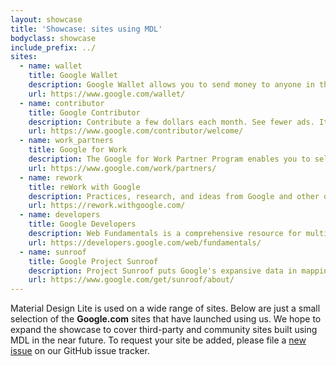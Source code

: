 ```yaml
---
layout: showcase
title: 'Showcase: sites using MDL'
bodyclass: showcase
include_prefix: ../
sites:
  - name: wallet
    title: Google Wallet
    description: Google Wallet allows you to send money to anyone in the US with an email address. It's fast, easy, and free to send directly from your debit card, bank account, or Wallet Balance.
    url: https://www.google.com/wallet/
  - name: contributor
    title: Google Contributor
    description: Contribute a few dollars each month. See fewer ads. It's that simple. The money you contribute helps fund the sites you visit.
    url: https://www.google.com/contributor/welcome/
  - name: work_partners
    title: Google for Work
    description: The Google for Work Partner Program enables you to sell, service, and innovate by leveraging our products and platforms across the Google for Work suite. 
    url: https://www.google.com/work/partners/
  - name: rework
    title: reWork with Google
    description: Practices, research, and ideas from Google and other organizations to put people first.
    url: https://rework.withgoogle.com/
  - name: developers
    title: Google Developers
    description: Web Fundamentals is a comprehensive resource for multi-device web development hosted by Google Developers.
    url: https://developers.google.com/web/fundamentals/
  - name: sunroof
    title: Google Project Sunroof
    description: Project Sunroof puts Google's expansive data in mapping and computing resources to use, helping calculate the best solar plan for you.
    url: https://www.google.com/get/sunroof/about/
---
```

<div class="sites__content">
<p>Material Design Lite is used on a wide range of sites. Below are just a small selection of the <strong>Google.com</strong> sites that have launched using us. We hope to expand the showcase to cover third-party and community sites built using MDL in the near future. To request your site be added, please file a <a href="https://github.com/Google/material-design-lite/issues/new?title=Site%20Showcase%20Request&body=Please%20include:%0A*%20Description%0A*%20Primary%20Link%0A*%20Screenshot">new issue</a> on our GitHub issue tracker.</p>
</div>

